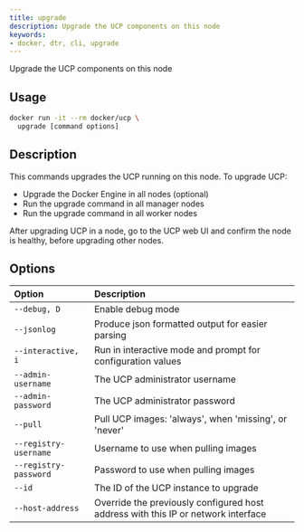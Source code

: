 ```yaml
---
title: upgrade
description: Upgrade the UCP components on this node
keywords:
- docker, dtr, cli, upgrade
---
```


Upgrade the UCP components on this node

## Usage

```bash
docker run -it --rm docker/ucp \
  upgrade [command options]

```

## Description

This commands upgrades the UCP running on this node.
To upgrade UCP:

* Upgrade the Docker Engine in all nodes (optional)
* Run the upgrade command in all manager nodes
* Run the upgrade command in all worker nodes

After upgrading UCP in a node, go to the UCP web UI and confirm the node is
healthy, before upgrading other nodes.


## Options

| Option                    | Description                |
|:--------------------------|:---------------------------|
|`--debug, D`|Enable debug mode|
|`--jsonlog`|Produce json formatted output for easier parsing|
|`--interactive, i`|Run in interactive mode and prompt for configuration values|
|`--admin-username`|The UCP administrator username|
|`--admin-password`|The UCP administrator password|
|`--pull`|Pull UCP images: 'always', when 'missing', or 'never'|
|`--registry-username`|Username to use when pulling images|
|`--registry-password`|Password to use when pulling images|
|`--id`|The ID of the UCP instance to upgrade|
|`--host-address`|Override the previously configured host address with this IP or network interface|
